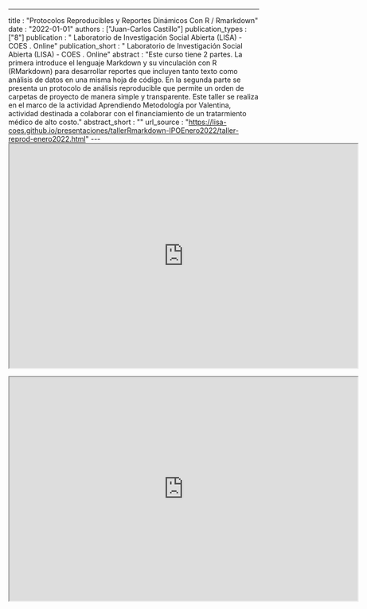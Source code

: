 ---
title : "Protocolos Reproducibles y Reportes Dinámicos Con R / Rmarkdown"
date : "2022-01-01"
authors : ["Juan-Carlos Castillo"]
publication_types : ["8"]
publication : " Laboratorio de Investigación Social Abierta (LISA) - COES . Online"
publication_short : " Laboratorio de Investigación Social Abierta (LISA) - COES . Online"
abstract : "Este curso tiene 2 partes. La primera introduce el lenguaje Markdown y su vinculación con R (RMarkdown) para desarrollar reportes que incluyen tanto texto como análisis de datos en una misma hoja de código. En la segunda parte se presenta un protocolo de análisis reproducible que permite un orden de carpetas de proyecto de manera simple y transparente. Este taller se realiza en el marco de la actividad  Aprendiendo Metodología por Valentina, actividad destinada a colaborar con el financiamiento de un tratarmiento médico de alto costo."
abstract_short : ""
url_source : "https://lisa-coes.github.io/presentaciones/tallerRmarkdown-IPOEnero2022/taller-reprod-enero2022.html"
--- <iframe width="700"  height="450"  src="https://drive.google.com/file/d/1OsRZE-xBPv4T33VcLQvYk7oABf__L-CK/preview" width="640" height="480" allow="autoplay"></iframe>
<iframe width="700"  height="450"  src="https://drive.google.com/file/d/1g98ZMizIBsdyPo5zhRPzNw6QKTq4YYNQ/preview" width="640" height="480" allow="autoplay"></iframe>
